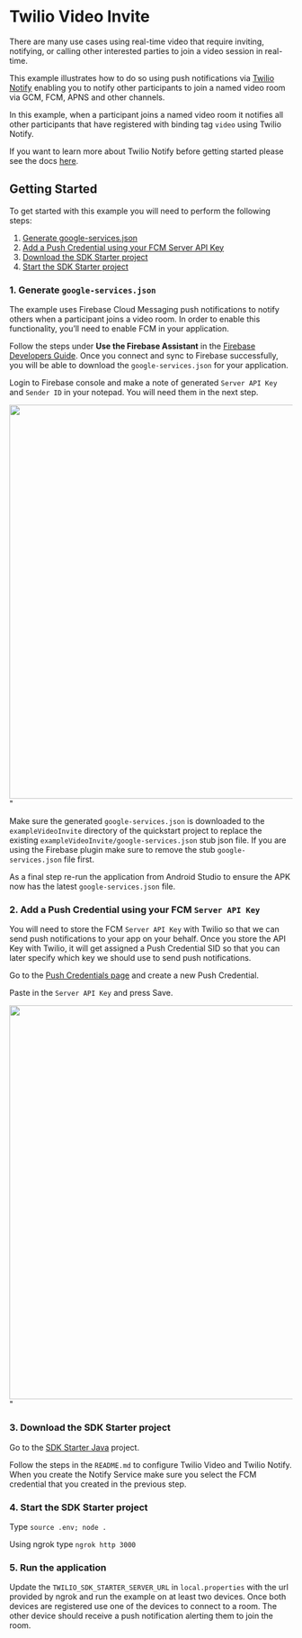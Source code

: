 # Twilio Video Invite

There are many use cases using real-time video that require inviting, notifying, or calling other
interested parties to join a video session in real-time.

This example illustrates how to do so using push notifications via
[Twilio Notify](twilio.com/notify) enabling you to notify other participants to join a named video
room via GCM, FCM, APNS and other channels.

In this example, when a participant joins a named video room it notifies all other participants
that have registered with binding tag `video` using Twilio Notify.

If you want to learn more about Twilio Notify before getting started please see the docs
[here](https://www.twilio.com/docs/api/notify).

## Getting Started

To get started with this example you will need to perform the following steps:

1. [Generate google-services.json](#bullet1)
2. [Add a Push Credential using your FCM Server API Key](#bullet2)
3. [Download the SDK Starter project](#bullet3)
4. [Start the SDK Starter project](#bullet4)

### <a name="bullet1"></a>1. Generate `google-services.json`

The example uses Firebase Cloud Messaging push notifications to notify others when a participant
joins a video room. In order to enable this functionality, you’ll need to enable FCM in your application.

Follow the steps under **Use the Firebase Assistant** in the [Firebase Developers Guide](https://firebase.google.com/docs/android/setup).
Once you connect and sync to Firebase successfully, you will be able to download the `google-services.json` for your application.

Login to Firebase console and make a note of generated `Server API Key` and `Sender ID` in your notepad. You will need them in the next step.

<img width="700px" src="images/server_key_sender_id.png">"

Make sure the generated `google-services.json` is downloaded to the `exampleVideoInvite` directory of the quickstart project to replace the existing `exampleVideoInvite/google-services.json` stub json file. If you are using the Firebase plugin make sure to remove the stub `google-services.json` file first.

As a final step re-run the application from Android Studio to ensure the APK now has the latest `google-services.json` file.

### <a name="bullet2"></a>2. Add a Push Credential using your FCM `Server API Key`

You will need to store the FCM `Server API Key` with Twilio so that we can send push notifications to your app on your behalf. Once you store the API Key with Twilio, it will get assigned a Push Credential SID so that you can later specify which key we should use to send push notifications.

Go to the [Push Credentials page](https://www.twilio.com/console/notify/credentials) and create a new Push Credential.

Paste in the `Server API Key` and press Save.

<img width="700px" src="images/add_fcm_push_cred.png">"

### <a name="bullet3"></a>3. Download the SDK Starter project

Go to the [SDK Starter Java](https://github.com/TwilioDevEd/sdk-starter-java) project.

Follow the steps in the `README.md` to configure Twilio Video and Twilio Notify. When you create
the Notify Service make sure you select the FCM credential that you created in the previous step.

### <a name="bullet4"></a>4. Start the SDK Starter project

Type `source .env; node .`

Using ngrok type `ngrok http 3000`

### <a name="bullet5"></a>5. Run the application

Update the `TWILIO_SDK_STARTER_SERVER_URL` in `local.properties` with the url provided by ngrok and run the example
on at least two devices. Once both devices are registered use one of the devices to connect to a room.
The other device should receive a push notification alerting them to join the room.
